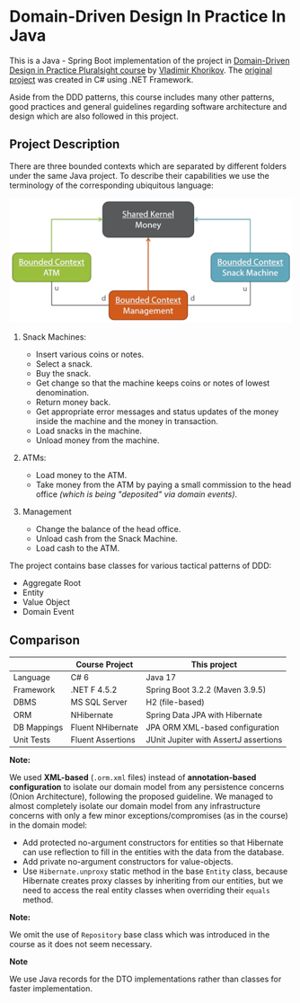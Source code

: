 # Domain-Driven Design In Practice In Java


This is a Java - Spring Boot implementation of the project in [Domain-Driven Design in Practice Pluralsight course](https://www.pluralsight.com/courses/domain-driven-design-in-practice) by [Vladimir Khorikov](https://enterprisecraftsmanship.com/). The [original project](https://github.com/vkhorikov/DddInAction) was created in C# using .NET Framework. 

Aside from the DDD patterns, this course includes many other patterns, good practices and general guidelines regarding software architecture and design which are also followed in this project.

## Project Description

There are three bounded contexts which are separated by different folders under the same Java project. To describe their capabilities we use the terminology of the corresponding ubiquitous language:

![Project context map](context_map.png)

1. Snack Machines:
    - Insert various coins or notes.
    - Select a snack.
    - Buy the snack.
    - Get change so that the machine keeps coins or notes of lowest denomination.
    - Return money back.
    - Get appropriate error messages and status updates of the money inside the machine and the money in transaction.
    - Load snacks in the machine.
    - Unload money from the machine.

2. ATMs:
    - Load money to the ATM.
    - Take money from the ATM by paying a small commission to the head office *(which is being "deposited" via domain events)*.

3. Management
    - Change the balance of the head office.
    - Unload cash from the Snack Machine.
    - Load cash to the ATM.

The project contains base classes for various tactical patterns of DDD:
 - Aggregate Root
 - Entity
 - Value Object
 - Domain Event


## Comparison

|             | Course Project    |             This project              |
|-------------|-------------------|---------------------------------------|
| Language    | C# 6              | Java 17                               |
| Framework   | .NET F 4.5.2      | Spring Boot 3.2.2 (Maven 3.9.5)       |
| DBMS        | MS SQL Server     | H2 (file-based)                       |
| ORM         | NHibernate        | Spring Data JPA with Hibernate        |
| DB Mappings | Fluent NHibernate | JPA ORM XML-based configuration       |
| Unit Tests  | Fluent Assertions | JUnit Jupiter with AssertJ assertions |


**Note:** 

We used **XML-based** (`.orm.xml` files) instead of **annotation-based configuration** to isolate our domain model from any persistence concerns (Onion Architecture), following the proposed guideline. We managed to almost completely isolate our domain model from any infrastructure concerns with only a few minor exceptions/compromises (as in the course) in the domain model:
 - Add protected no-argument constructors for entities so that Hibernate can use reflection to fill in the entities with the data from the database.
 - Add private no-argument constructors for value-objects.
 - Use `Hibernate.unproxy` static method in the base `Entity` class, because Hibernate creates proxy classes by inheriting from our entities, but we need to access the real entity classes when overriding their `equals` method.

**Note:** 

We omit the use of `Repository` base class which was introduced in the course as it does not seem necessary. 

**Note**

We use Java records for the DTO implementations rather than classes for faster implementation.